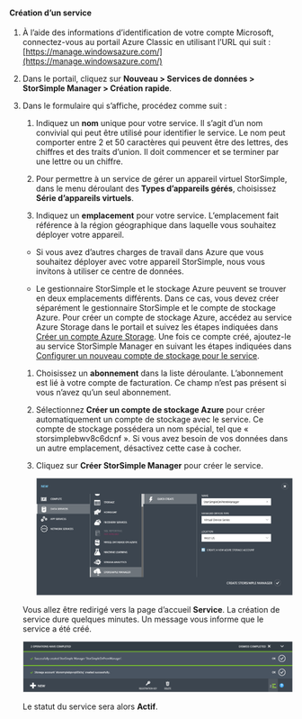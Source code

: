 #### Création d’un service

1.  À l’aide des informations d’identification de votre compte Microsoft, connectez-vous au portail Azure Classic en utilisant l’URL qui suit : [https://manage.windowsazure.com/](https://manage.windowsazure.com/)

2.  Dans le portail, cliquez sur **Nouveau > Services de données > StorSimple Manager > Création rapide**.

3.  Dans le formulaire qui s’affiche, procédez comme suit :

	1.  Indiquez un **nom** unique pour votre service. Il s’agit d’un nom convivial qui peut être utilisé pour identifier le service. Le nom peut comporter entre 2 et 50 caractères qui peuvent être des lettres, des chiffres et des traits d’union. Il doit commencer et se terminer par une lettre ou un chiffre.

	2.  Pour permettre à un service de gérer un appareil virtuel StorSimple, dans le menu déroulant des **Types d’appareils gérés**, choisissez **Série d’appareils virtuels**.

	3.  Indiquez un **emplacement** pour votre service. L’emplacement fait référence à la région géographique dans laquelle vous souhaitez déployer votre appareil.

	 -   Si vous avez d’autres charges de travail dans Azure que vous souhaitez déployer avec votre appareil StorSimple, nous vous invitons à utiliser ce centre de données.

   	 -   Le gestionnaire StorSimple et le stockage Azure peuvent se trouver en deux emplacements différents. Dans ce cas, vous devez créer séparément le gestionnaire StorSimple et le compte de stockage Azure. Pour créer un compte de stockage Azure, accédez au service Azure Storage dans le portail et suivez les étapes indiquées dans [Créer un compte Azure Storage](storage-create-storage-account.md#create-a-storage-account). Une fois ce compte créé, ajoutez-le au service StorSimple Manager en suivant les étapes indiquées dans [Configurer un nouveau compte de stockage pour le service](#optional-step-configure-a-new-storage-account-for-the-service).
   	 
   	 	
	1.  Choisissez un **abonnement** dans la liste déroulante. L’abonnement est lié à votre compte de facturation. Ce champ n’est pas présent si vous n’avez qu’un seul abonnement.

	1.  Sélectionnez **Créer un compte de stockage Azure** pour créer automatiquement un compte de stockage avec le service. Ce compte de stockage possédera un nom spécial, tel que « storsimplebwv8c6dcnf ». Si vous avez besoin de vos données dans un autre emplacement, désactivez cette case à cocher.

	1.  Cliquez sur **Créer StorSimple Manager** pour créer le service.

		![](./media/storsimple-ova-create-new-service/image1m-include.png)

	Vous allez être redirigé vers la page d’accueil **Service**. La création de service dure quelques minutes. Un message vous informe que le service a été créé.

	![](./media/storsimple-ova-create-new-service/image2-include.png)

	Le statut du service sera alors **Actif**.

<!---------HONumber=AcomDC_0309_2016-->